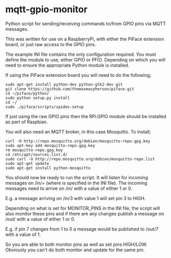 mqtt-gpio-monitor
=================

Python script for sending/receiving commands to/from GPIO pins via MQTT messages.

This was written for use on a RaspberryPi, with either the PiFace extension board, or just raw access to the GPIO pins. 

The example INI file contains the only configuration required. You must define the module to use, either GPIO or PFIO. Depending on which you will need to ensure the appropriate Python module is installed.

If using the PiFace extension board you will need to do the following;

    sudo apt-get install python-dev python-gtk2-dev git
    git clone https://github.com/thomasmacpherson/piface.git
    cd ~/piface/python/
    sudo python setup.py install
    cd ~/
    sudo ./piface/scripts/spidev-setup

If just using the raw GPIO pins then the RPi.GPIO module should be installed as part of Raspbian.

You will also need an MQTT broker, in this case Mosquitto. To install;

    curl -O http://repo.mosquitto.org/debian/mosquitto-repo.gpg.key
    sudo apt-key add mosquitto-repo.gpg.key
    rm mosquitto-repo.gpg.key
    cd /etc/apt/sources.list.d/
    sudo curl -O http://repo.mosquitto.org/debian/mosquitto-repo.list
    sudo apt-get update
    sudo apt-get install python-mosquitto

You should now be ready to run the script. It will listen for incoming messages on <topic>/in/+ (where <topic> is specified in the INI file). The incoming messages need to arrive on <topic>/in/<pin> with a value of either 1 or 0. 

E.g. a message arriving on <topic>/in/3 with value 1 will set pin 3 to HIGH. 

Depending on what is set for MONITOR_PINS in the INI file, the script will also monitor these pins and if there are any changes publish a message on <topic>/out/<pin> with a value of either 1 or 0.

E.g. if pin 7 changes from 1 to 0 a message would be published to <topic>/out/7 with a value of 1.

So you are able to both monitor pins as well as set pins HIGH/LOW. Obviously you can't do both monitor and update for the same pin.

